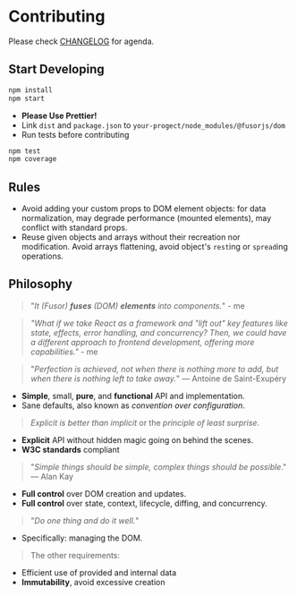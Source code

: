 # Contributing

Please check [CHANGELOG](CHANGELOG.md) for agenda.

## Start Developing

```sh
npm install
npm start
```

- **Please Use Prettier!**
- Link `dist` and `package.json` to `your-progect/node_modules/@fusorjs/dom`
- Run tests before contributing

```sh
npm test
npm coverage
```

## Rules

- Avoid adding your custom props to DOM element objects: for data normalization, may degrade performance (mounted elements), may conflict with standard props.
- Reuse given objects and arrays without their recreation nor modification. Avoid arrays flattening, avoid object's `rest`ing or `spread`ing operations.

## Philosophy

> "_It (Fusor) **fuses** (DOM) **elements** into components._" - me

<!--  -->

> _"What if we take React as a framework and "lift out" key features like state, effects, error handling, and concurrency? Then, we could have a different approach to frontend development, offering more capabilities."_ - me

<!-- Если убрать ("Lift Up") из React внутреннюю/скрытую логику: управления стейтом и эффектами, обработки ошибок, управленя параллелизмом, и серверную логику, тогда получится - Fusor. -->

<!-- Reactive frontend development without React -->

<!-- Non-standard/manual frontend development -->

> "_Perfection is achieved, not when there is nothing more to add, but when there is nothing left to take away._" ― Antoine de Saint-Exupéry

- **Simple**, small, **pure**, and **functional** API and implementation.
- Sane defaults, also known as _convention over configuration_.

> _Explicit is better than implicit_ or the _principle of least surprise_.

- **Explicit** API without hidden magic going on behind the scenes.
- **W3C standards** compliant

> "_Simple things should be simple, complex things should be possible_." ― Alan Kay

- **Full control** over DOM creation and updates.
- **Full control** over state, context, lifecycle, diffing, and concurrency.

> "_Do one thing and do it well._"

- Specifically: managing the DOM.

> The other requirements:

- Efficient use of provided and internal data
- **Immutability**, avoid excessive creation

<!--
> Fusor is just a helper library for a new way of writing web apps
> Manually triggering updates is better than outsourcing this to some obscure/implicit/slow framework

-->
